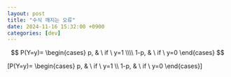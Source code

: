 ```yaml
---
layout: post
title: "수식 깨지는 오류"
date: 2024-11-16 15:32:00 +0900
categories: [dev]
---
```



$$
P(Y=y)=
\begin{cases}
p, & \ if \ y=1  \\\\
1-p, & \ if \ y=0
\end{cases}
$$

\[P(Y=y)= \begin{cases} p, & \ if \ y=1 \\\\ 1-p, & \ if \ y=0 \end{cases}\]
